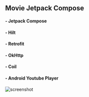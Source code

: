 ## Movie Jetpack Compose

#### - Jetpack Compose
#### - Hilt
#### - Retrofit
#### - OkHttp
#### - Coil
#### - Android Youtube Player

![screenshot](https://github.com/moha-sihab/movie-jetpack-compose/blob/master/demo/demo.gif?raw=true)
